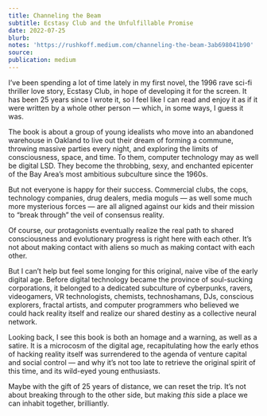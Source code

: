 ```yaml
---
title: Channeling the Beam
subtitle: Ecstasy Club and the Unfulfillable Promise
date: 2022-07-25
blurb:
notes: 'https://rushkoff.medium.com/channeling-the-beam-3ab698041b90'
source:
publication: medium
---
```


I’ve been spending a lot of time lately in my first novel, the 1996 rave sci-fi thriller love story, Ecstasy Club, in hope of developing it for the screen. It has been 25 years since I wrote it, so I feel like I can read and enjoy it as if it were written by a whole other person — which, in some ways, I guess it was.

The book is about a group of young idealists who move into an abandoned warehouse in Oakland to live out their dream of forming a commune, throwing massive parties every night, and exploring the limits of consciousness, space, and time. To them, computer technology may as well be digital LSD. They become the throbbing, sexy, and enchanted epicenter of the Bay Area’s most ambitious subculture since the 1960s.

But not everyone is happy for their success. Commercial clubs, the cops, technology companies, drug dealers, media moguls — as well some much more mysterious forces — are all aligned against our kids and their mission to “break through” the veil of consensus reality.

Of course, our protagonists eventually realize the real path to shared consciousness and evolutionary progress is right here with each other. It’s not about making contact with aliens so much as making contact with each other.

But I can’t help but feel some longing for this original, naive vibe of the early digital age. Before digital technology became the province of soul-sucking corporations, it belonged to a dedicated subculture of cyberpunks, ravers, videogamers, VR technologists, chemists, technoshamans, DJs, conscious explorers, fractal artists, and computer programmers who believed we could hack reality itself and realize our shared destiny as a collective neural network.

Looking back, I see this book is both an homage and a warning, as well as a satire. It is a microcosm of the digital age, recapitulating how the early ethos of hacking reality itself was surrendered to the agenda of venture capital and social control — and why it’s not too late to retrieve the original spirit of this time, and its wild-eyed young enthusiasts.

Maybe with the gift of 25 years of distance, we can reset the trip. It’s not about breaking through to the other side, but making _this_ side a place we can inhabit together, brilliantly.
